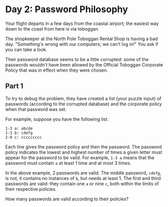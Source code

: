 # Day 2: Password Philosophy

Your flight departs in a few days from the coastal airport; the easiest way down to the coast from here is via toboggan.

The shopkeeper at the North Pole Toboggan Rental Shop is having a bad day. "Something's wrong with our computers; we can't log in!" You ask if you can take a look.

Their password database seems to be a little corrupted: some of the passwords wouldn't have been allowed by the Official Toboggan Corporate Policy that was in effect when they were chosen.

## Part 1

To try to debug the problem, they have created a list (your puzzle input) of passwords (according to the corrupted database) and the corporate policy when that password was set.

For example, suppose you have the following list:

    1-3 a: abcde
    1-3 b: cdefg
    2-9 c: ccccccccc

Each line gives the password policy and then the password. The password policy indicates the lowest and highest number of times a given letter must appear for the password to be valid. For example, `1-3 a` means that the password must contain `a` at least 1 time and at most 3 times.

In the above example, 2 passwords are valid. The middle password, `cdefg`, is not; it contains no instances of `b`, but needs at least 1. The first and third passwords are valid: they contain one `a` or nine `c`, both within the limits of their respective policies.

How many passwords are valid according to their policies?
